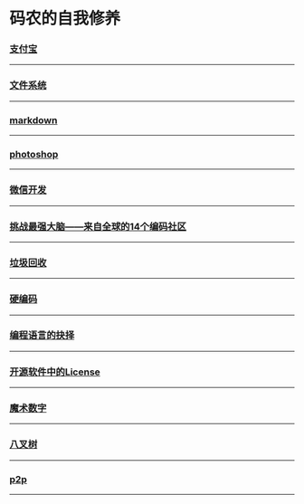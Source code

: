 码农的自我修养 
=============

### [支付宝](alipay/index)

---

### [文件系统](file-system/index)

---

### [markdown](markdown/index)

---

### [photoshop](photoshop/index)

---

### [微信开发](wechat/index)

---

### [挑战最强大脑——来自全球的14个编码社区](coding-challenges)

---

### [垃圾回收](garbage-collection)

---

### [硬编码](hardCode)

---

### [编程语言的抉择](language-select)

---

### [开源软件中的License](license)

---

### [魔术数字](magicNumber)

---

### [八叉树](octree)

---

### [p2p](p2p)

---
